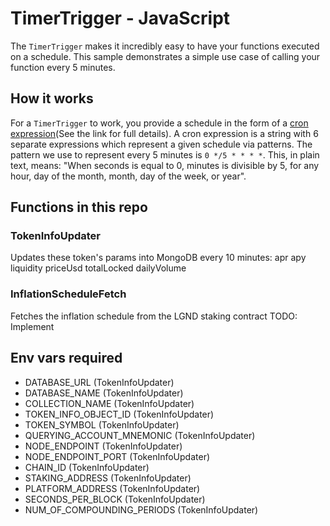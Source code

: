 # TimerTrigger - JavaScript

The `TimerTrigger` makes it incredibly easy to have your functions executed on a schedule. This sample demonstrates a simple use case of calling your function every 5 minutes.

## How it works

For a `TimerTrigger` to work, you provide a schedule in the form of a [cron expression](https://en.wikipedia.org/wiki/Cron#CRON_expression)(See the link for full details). A cron expression is a string with 6 separate expressions which represent a given schedule via patterns. The pattern we use to represent every 5 minutes is `0 */5 * * * *`. This, in plain text, means: "When seconds is equal to 0, minutes is divisible by 5, for any hour, day of the month, month, day of the week, or year".

## Functions in this repo

### TokenInfoUpdater

Updates these token's params into MongoDB every 10 minutes:
    apr
    apy
    liquidity
    priceUsd
    totalLocked
    dailyVolume

### InflationScheduleFetch

Fetches the inflation schedule from the LGND staking contract
TODO: Implement

## Env vars required

* DATABASE_URL (TokenInfoUpdater)
* DATABASE_NAME (TokenInfoUpdater)
* COLLECTION_NAME (TokenInfoUpdater)
* TOKEN_INFO_OBJECT_ID (TokenInfoUpdater)
* TOKEN_SYMBOL (TokenInfoUpdater)
* QUERYING_ACCOUNT_MNEMONIC (TokenInfoUpdater)
* NODE_ENDPOINT (TokenInfoUpdater)
* NODE_ENDPOINT_PORT (TokenInfoUpdater)
* CHAIN_ID (TokenInfoUpdater)
* STAKING_ADDRESS (TokenInfoUpdater)
* PLATFORM_ADDRESS (TokenInfoUpdater)
* SECONDS_PER_BLOCK (TokenInfoUpdater)
* NUM_OF_COMPOUNDING_PERIODS (TokenInfoUpdater)